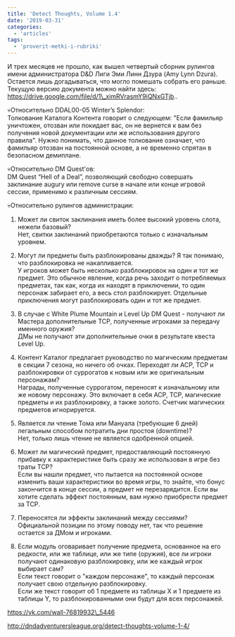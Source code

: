 ```yaml
---
title: 'Detect Thoughts, Volume 1.4'
date: '2019-03-31'
categories:
  - 'articles'
tags:
  - 'proverit-metki-i-rubriki'
---
```


И трех месяцев не прошло, как вышел четвертый сборник рулингов имени администратора D&D Лиги Эми Линн Дзура (Amy Lynn Dzura).  
Остается лишь догадываться, что могло помешать собрать его раньше.  
Текущую версию документа можно найти здесь: https://drive.google.com/file/d/1\_ximRVrasmY9iQNxGTjb..

💀Относительно DDAL00-05 Winter’s Splendor:  
Толкование Каталога Контента говорит о следующем: "Если фамильяр уничтожен, отозван или покидает вас, он не вернется к вам без получения новой документации или же использования другого правила". Нужно понимать, что данное толкование означает, что фамильяр отозван на постоянной основе, а не временно спрятан в безопасном демиплане.

💀Относительно DM Quest'ов:  
DM Quest “Hell of a Deal”, позволяющий свободно совершать заклинание augury или remove curse в начале или конце игровой сессии, применимо к различным сессиям.

💀Относительно рулингов администрации:

1. Может ли свиток заклинания иметь более высокий уровень слота, нежели базовый?  
   Нет, свитки заклинаний приобретаются только с изначальным уровнем.

2. Могут ли предметы быть разблокированы дважды? Я так понимаю, что разблокировка не накапливается.  
   У игроков может быть несколько разблокировок на один и тот же предмет. Это обычное явление, когда речь заходит о потребляемых предметах, так как, когда их находят в приключении, то один персонаж забирает его, а весь стол разблокирует. Отдельные приключения могут разблокировать один и тот же предмет.

3. В случае с White Plume Mountain и Level Up DM Quest - получают ли Мастера дополнительные TCP, полученные игроками за передачу именного оружия?  
   ДМы не получают эти дополнительные очки в результате квеста Level Up.

4. Контент Каталог предлагает руководство по магическим предметам в секции 7 сезона, но ничего об очках. Переходят ли ACP, TCP и разблокировки от суррогатов к новым или же оригинальным персонажам?  
   Награды, полученные суррогатом, переносят к изначальному или же новому персонажу. Это включает в себя ACP, TCP, магические предметы и их разблокировку, а также золото. Счетчик магических предметов игнорируется.

5. Является ли чтение Тома или Мануала (требующие 6 дней) легальным способом потратить дни простоя (downtime)?  
   Нет, только лишь чтение не является одобренной опцией.

6. Может ли магический предмет, предоставляющий постоянную прибавку к характеристике быть сразу же использован в игре без траты TCP?  
   Если вы нашли предмет, что пытается на постоянной основе изменить ваши характеристики во время игры, то знайте, что бонус закончится в конце сессии, а предмет не перезарядится. Если вы хотите сделать эффект постоянным, вам нужно приобрести предмет за TCP.

7. Переносятся ли эффекты заклинаний между сессиями?  
   Официальной позиции по этому поводу нет, так что решение остается за ДМом и игроками.

8. Если модуль оговаривает получение предмета, основанное на его редкости, или же таблице, или же типе (оружия), все ли игроки получают одинаковую разблокировку, или же каждый игрок выбирает сам?  
   Если текст говорит о "каждом персонаже", то каждый персонаж получает свою отдельную разблокировку.  
   Если же текст говорит об 1 предмете из таблицы Х и 1 предмете из таблицы Y, то разблокированными они будут для всех персонажей.

https://vk.com/wall-76819932\_5446

http://dndadventurersleague.org/detect-thoughts-volume-1-4/
